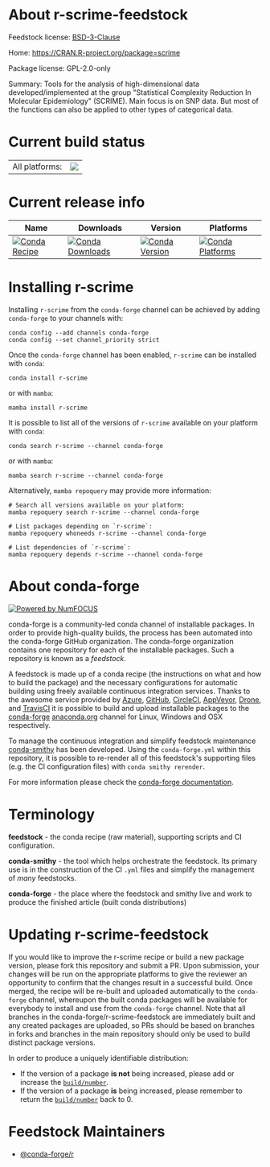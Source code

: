About r-scrime-feedstock
========================

Feedstock license: [BSD-3-Clause](https://github.com/conda-forge/r-scrime-feedstock/blob/main/LICENSE.txt)

Home: https://CRAN.R-project.org/package=scrime

Package license: GPL-2.0-only

Summary: Tools for the analysis of high-dimensional data developed/implemented at the group "Statistical Complexity Reduction In Molecular Epidemiology" (SCRIME). Main focus is on SNP data. But most of the functions can also be applied to other types of categorical data.

Current build status
====================


<table><tr><td>All platforms:</td>
    <td>
      <a href="https://dev.azure.com/conda-forge/feedstock-builds/_build/latest?definitionId=7418&branchName=main">
        <img src="https://dev.azure.com/conda-forge/feedstock-builds/_apis/build/status/r-scrime-feedstock?branchName=main">
      </a>
    </td>
  </tr>
</table>

Current release info
====================

| Name | Downloads | Version | Platforms |
| --- | --- | --- | --- |
| [![Conda Recipe](https://img.shields.io/badge/recipe-r--scrime-green.svg)](https://anaconda.org/conda-forge/r-scrime) | [![Conda Downloads](https://img.shields.io/conda/dn/conda-forge/r-scrime.svg)](https://anaconda.org/conda-forge/r-scrime) | [![Conda Version](https://img.shields.io/conda/vn/conda-forge/r-scrime.svg)](https://anaconda.org/conda-forge/r-scrime) | [![Conda Platforms](https://img.shields.io/conda/pn/conda-forge/r-scrime.svg)](https://anaconda.org/conda-forge/r-scrime) |

Installing r-scrime
===================

Installing `r-scrime` from the `conda-forge` channel can be achieved by adding `conda-forge` to your channels with:

```
conda config --add channels conda-forge
conda config --set channel_priority strict
```

Once the `conda-forge` channel has been enabled, `r-scrime` can be installed with `conda`:

```
conda install r-scrime
```

or with `mamba`:

```
mamba install r-scrime
```

It is possible to list all of the versions of `r-scrime` available on your platform with `conda`:

```
conda search r-scrime --channel conda-forge
```

or with `mamba`:

```
mamba search r-scrime --channel conda-forge
```

Alternatively, `mamba repoquery` may provide more information:

```
# Search all versions available on your platform:
mamba repoquery search r-scrime --channel conda-forge

# List packages depending on `r-scrime`:
mamba repoquery whoneeds r-scrime --channel conda-forge

# List dependencies of `r-scrime`:
mamba repoquery depends r-scrime --channel conda-forge
```


About conda-forge
=================

[![Powered by
NumFOCUS](https://img.shields.io/badge/powered%20by-NumFOCUS-orange.svg?style=flat&colorA=E1523D&colorB=007D8A)](https://numfocus.org)

conda-forge is a community-led conda channel of installable packages.
In order to provide high-quality builds, the process has been automated into the
conda-forge GitHub organization. The conda-forge organization contains one repository
for each of the installable packages. Such a repository is known as a *feedstock*.

A feedstock is made up of a conda recipe (the instructions on what and how to build
the package) and the necessary configurations for automatic building using freely
available continuous integration services. Thanks to the awesome service provided by
[Azure](https://azure.microsoft.com/en-us/services/devops/), [GitHub](https://github.com/),
[CircleCI](https://circleci.com/), [AppVeyor](https://www.appveyor.com/),
[Drone](https://cloud.drone.io/welcome), and [TravisCI](https://travis-ci.com/)
it is possible to build and upload installable packages to the
[conda-forge](https://anaconda.org/conda-forge) [anaconda.org](https://anaconda.org/)
channel for Linux, Windows and OSX respectively.

To manage the continuous integration and simplify feedstock maintenance
[conda-smithy](https://github.com/conda-forge/conda-smithy) has been developed.
Using the ``conda-forge.yml`` within this repository, it is possible to re-render all of
this feedstock's supporting files (e.g. the CI configuration files) with ``conda smithy rerender``.

For more information please check the [conda-forge documentation](https://conda-forge.org/docs/).

Terminology
===========

**feedstock** - the conda recipe (raw material), supporting scripts and CI configuration.

**conda-smithy** - the tool which helps orchestrate the feedstock.
                   Its primary use is in the construction of the CI ``.yml`` files
                   and simplify the management of *many* feedstocks.

**conda-forge** - the place where the feedstock and smithy live and work to
                  produce the finished article (built conda distributions)


Updating r-scrime-feedstock
===========================

If you would like to improve the r-scrime recipe or build a new
package version, please fork this repository and submit a PR. Upon submission,
your changes will be run on the appropriate platforms to give the reviewer an
opportunity to confirm that the changes result in a successful build. Once
merged, the recipe will be re-built and uploaded automatically to the
`conda-forge` channel, whereupon the built conda packages will be available for
everybody to install and use from the `conda-forge` channel.
Note that all branches in the conda-forge/r-scrime-feedstock are
immediately built and any created packages are uploaded, so PRs should be based
on branches in forks and branches in the main repository should only be used to
build distinct package versions.

In order to produce a uniquely identifiable distribution:
 * If the version of a package **is not** being increased, please add or increase
   the [``build/number``](https://docs.conda.io/projects/conda-build/en/latest/resources/define-metadata.html#build-number-and-string).
 * If the version of a package **is** being increased, please remember to return
   the [``build/number``](https://docs.conda.io/projects/conda-build/en/latest/resources/define-metadata.html#build-number-and-string)
   back to 0.

Feedstock Maintainers
=====================

* [@conda-forge/r](https://github.com/conda-forge/r/)

